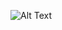 

![Alt Text]([https://media.giphy.com/media/vFKqnCdLPNOKc/giphy.gif](https://media.giphy.com/media/v1.Y2lkPTc5MGI3NjExbDBjNG5paXRkd3QwdmE0aGFvbmJ6MmJtdm11NmxobDlqbDN2eHhiayZlcD12MV9pbnRlcm5hbF9naWZfYnlfaWQmY3Q9Zw/XtZyxyHtKpZKjtqx7C/giphy.gif)https://media.giphy.com/media/v1.Y2lkPTc5MGI3NjExbDBjNG5paXRkd3QwdmE0aGFvbmJ6MmJtdm11NmxobDlqbDN2eHhiayZlcD12MV9pbnRlcm5hbF9naWZfYnlfaWQmY3Q9Zw/XtZyxyHtKpZKjtqx7C/giphy.gif)

